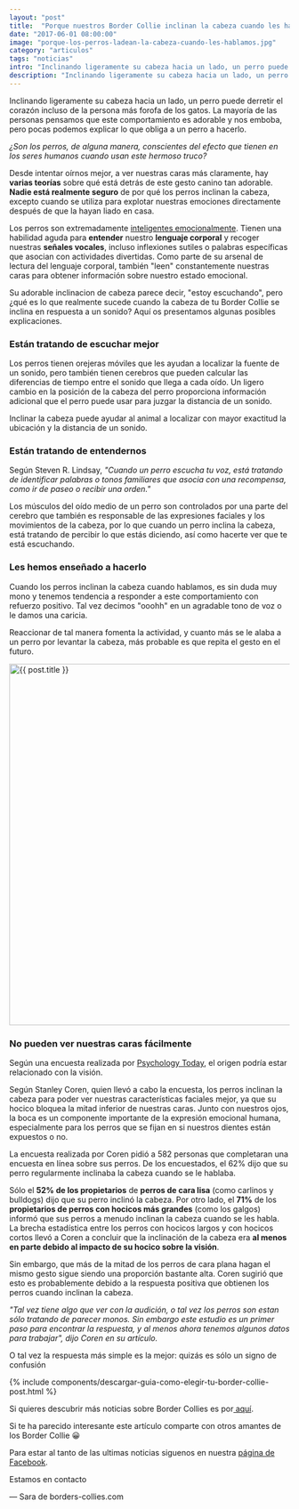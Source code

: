 ```yaml
---
layout: "post"
title:  "Porque nuestros Border Collie inclinan la cabeza cuando les hablamos? No es solo para parecer adorables 😆"
date: "2017-06-01 08:00:00"
image: "porque-los-perros-ladean-la-cabeza-cuando-les-hablamos.jpg"
category: "articulos"
tags: "noticias"
intro: "Inclinando ligeramente su cabeza hacia un lado, un perro puede derretir el corazón incluso de la persona más forofa de los gatos. La mayoría de las personas pensamos que este comportamiento es adorable y nos emboba, pero pocas podemos explicar lo que obliga a un perro a hacerlo."
description: "Inclinando ligeramente su cabeza hacia un lado, un perro puede derretir el corazón incluso de la persona más forofa de los gatos."
---
```


Inclinando ligeramente su cabeza hacia un lado, un perro puede derretir el corazón incluso de la persona más forofa de los gatos. La mayoría de las personas pensamos que este comportamiento es adorable y nos emboba, pero pocas podemos explicar lo que obliga a un perro a hacerlo.

_¿Son los perros, de alguna manera, conscientes del efecto que tienen en los seres humanos cuando usan este hermoso truco?_

Desde intentar oírnos mejor, a ver nuestras caras más claramente, hay **varias teorías** sobre qué está detrás de este gesto canino tan adorable.
**Nadie está realmente seguro** de por qué los perros inclinan la cabeza, excepto cuando se utiliza para explotar nuestras emociones directamente después de que la hayan liado en casa.

Los perros son extremadamente [inteligentes emocionalmente](http://www.borders-collies.com/como-contribuye-tu-perro-a-tu-salud/). Tienen una habilidad aguda para **entender** nuestro **lenguaje corporal** y recoger nuestras **señales vocales**, incluso inflexiones sutiles o palabras específicas que asocian con actividades divertidas. Como parte de su arsenal de lectura del lenguaje corporal, también "leen" constantemente nuestras caras para obtener información sobre nuestro estado emocional.

Su adorable inclinacion de cabeza parece decir, "estoy escuchando", pero ¿qué es lo que realmente sucede cuando la cabeza de tu Border Collie se inclina en respuesta a un sonido?
Aquí os presentamos algunas posibles explicaciones.

### Están tratando de escuchar mejor

Los perros tienen orejeras móviles que les ayudan a localizar la fuente de un sonido, pero también tienen cerebros que pueden calcular las diferencias de tiempo entre el sonido que llega a cada oído. Un ligero cambio en la posición de la cabeza del perro proporciona información adicional que el perro puede usar para juzgar la distancia de un sonido.

Inclinar la cabeza puede ayudar al animal a localizar con mayor exactitud la ubicación y la distancia de un sonido.

### Están tratando de entendernos

Según Steven R. Lindsay, _"Cuando un perro escucha tu voz, está tratando de identificar palabras o tonos familiares que asocia con una recompensa, como ir de paseo o recibir una orden."_

Los músculos del oído medio de un perro son controlados por una parte del cerebro que también es responsable de las expresiones faciales y los movimientos de la cabeza, por lo que cuando un perro inclina la cabeza, está tratando de percibir lo que estás diciendo, así como hacerte ver que te está escuchando.

### Les hemos enseñado a hacerlo

Cuando los perros inclinan la cabeza cuando hablamos, es sin duda muy mono y tenemos tendencia a responder a este comportamiento con refuerzo positivo. Tal vez decimos "ooohh" en un agradable tono de voz o le damos una caricia.

Reaccionar de tal manera fomenta la actividad, y cuanto más se le alaba a un perro por levantar la cabeza, más probable es que repita el gesto en el futuro.

<div class="text-center">
 <img src= "{{site.url}}/assets/img/articulos/porque-nuestros-border-collie-ladean-la-cabeza-cuando-les-hablamos.jpg" width="650" height="auto" alt="{{ post.title }}">
</div>

### No pueden ver nuestras caras fácilmente

Según una encuesta realizada por [Psychology Today](https://www.psychologytoday.com/blog/canine-corner/201312/why-do-some-dogs-tilt-their-heads-when-we-talk-them), el origen podría estar relacionado con la visión.

Según Stanley Coren, quien llevó a cabo la encuesta, los perros inclinan la cabeza para poder ver nuestras características faciales mejor, ya que su hocico bloquea la mitad inferior de nuestras caras. Junto con nuestros ojos, la boca es un componente importante de la expresión emocional humana, especialmente para los perros que se fijan en si nuestros dientes están expuestos o no.

La encuesta realizada por Coren pidió a 582 personas que completaran una encuesta en línea sobre sus perros. De los encuestados, el 62% dijo que su perro regularmente inclinaba la cabeza cuando se le hablaba.

Sólo el **52% de los propietarios** de **perros de cara lisa** (como carlinos y bulldogs) dijo que su perro inclinó la cabeza. Por otro lado, el **71%** de los **propietarios de perros con hocicos más grandes** (como los galgos) informó que sus perros a menudo inclinan la cabeza cuando se les habla. La brecha estadística entre los perros con hocicos largos y con hocicos cortos llevó a Coren a concluir que la inclinación de la cabeza era **al menos en parte debido al impacto de su hocico sobre la visión**.

Sin embargo, que más de la mitad de los perros de cara plana hagan el mismo gesto sigue siendo una proporción bastante alta. Coren sugirió que esto es probablemente debido a la respuesta positiva que obtienen los perros cuando inclinan la cabeza.

_"Tal vez tiene algo que ver con la audición, o tal vez los perros son estan sólo tratando de parecer monos. Sin embargo este estudio es un primer paso para encontrar la respuesta, y al menos ahora tenemos algunos datos para trabajar", dijo Coren  en su artículo._

O tal vez la respuesta más simple es la mejor: quizás es sólo un signo de confusión

{% include components/descargar-guia-como-elegir-tu-border-collie-post.html %}

Si quieres descubrir más noticias sobre Border Collies es por<a href="{{ site.url }}/border-collie-noticias/"> aquí</a>.

Si te ha parecido interesante este artículo comparte con otros amantes de los Border Collie 😀

Para estar al tanto de las ultimas noticias siguenos en nuestra [página de Facebook](https://www.facebook.com/borderscolliescom/).

Estamos en contacto

— Sara de borders-collies.com
